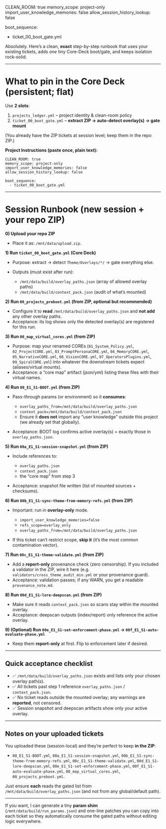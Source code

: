CLEAN_ROOM: true
memory_scope: project-only
import_user_knowledge_memories: false
allow_session_history_lookup: false

boot_sequence:
  - ticket_00_boot_gate.yml

Absolutely. Here’s a clean, **exact** step-by-step runbook that uses your existing tickets, adds *one* tiny Core-Deck boot/gate, and keeps isolation rock-solid.

---

# What to pin in the Core Deck (persistent; flat)

Use **2 slots**:

1. `projects_ledger.yml` – project identity & clean-room policy
2. `ticket_00_boot_gate.yml` – **extract ZIP → auto-detect overlay(s) → gate mount**

(You already have the ZIP tickets at session level; keep them in the repo ZIP.)

**Project Instructions (paste once, plain text):**

```
CLEAN_ROOM: true
memory_scope: project-only
import_user_knowledge_memories: false
allow_session_history_lookup: false

boot_sequence:
  - ticket_00_boot_gate.yml
```

---

# Session Runbook (new session + your repo ZIP)

**0) Upload your repo ZIP**

* Place it as: `/mnt/data/upload.zip`.

**1) Run `ticket_00_boot_gate.yml` (Core Deck)**

* Purpose: extract → detect `Theme/Overlays/*/` → gate everything else.
* Outputs (must exist after run):

  * `/mnt/data/build/overlay_paths.json` (array of allowed overlay paths)
  * `/mnt/data/build/context_pack.json` (audit of what’s mounted)

**2) Run `00_projects_preboot.yml` (from ZIP, optional but recommended)**

* Configure it to **read** `/mnt/data/build/overlay_paths.json` and **not add** any other overlay paths.
* Acceptance: its log shows only the detected overlay(s) are registered for this run.

**3) Run `00_map_virtual_cores.yml` (from ZIP)**

* Purpose: map your renamed COREs (`01_System_Policy.yml`, `02_ProjectCORE.yml`, `03_PromptPersonaCORE.yml`, `04_MemoryCORE.yml`, `05_NarrativeCORE.yml`, `06_VisionCORE.yml`, `07_OperatorsPlugins.yml`, `09_SpiralCORE.yml`) into whatever the downstream tickets expect (aliases/virtual mounts).
* Acceptance: a “core map” artifact (json/yml) listing these files with their virtual names.

**4) Run `00_E1_S1-BOOT.yml` (from ZIP)**

* Pass-through params (or environment) so it **consumes**:

  * `overlay_paths_from=/mnt/data/build/overlay_paths.json`
  * `context_pack=/mnt/data/build/context_pack.json`
  * Ensure it **does not** import any “user knowledge” outside this project (we already set that globally).
* Acceptance: BOOT log confirms active overlay(s) = exactly those in `overlay_paths.json`.

**5) Run `00a_E1_S1-session-snapshot.yml` (from ZIP)**

* Include references to:

  * `overlay_paths.json`
  * `context_pack.json`
  * the “core map” from step 3
* Acceptance: snapshot file written (list of mounted sources + checksums).

**6) Run `00b_E1_S1-sync-theme-from-memory-refs.yml` (from ZIP)**

* Important: run in **overlay-only** mode.

  * `import_user_knowledge_memories=false`
  * `refs_scope=overlay_only`
  * `overlay_paths_from=/mnt/data/build/overlay_paths.json`
* If this ticket can’t restrict scope, **skip it** (it’s the most common contamination vector).

**7) Run `00c_E1_S1-theme-validate.yml` (from ZIP)**

* Add a **report-only** provenance check (zero censorship). If you included a validator in the ZIP, wire it here (e.g. `validators/cross_theme_audit_min.yml` or your provenance guard).
* Acceptance: validation passes; if any WARN, you get a readable `provenance_note.md`.

**8) Run `00d_E1_S1-lore-deepscan.yml` (from ZIP)**

* Make sure it reads `context_pack.json` so scans stay within the mounted overlay.
* Acceptance: deepscan outputs (index/report) only reference the active overlay.

**9) (Optional) Run `00e_E1_S1-set-enforcement-phase.yml` → `00f_E1_S1-auto-evaluate-phase.yml`**

* Keep them **report-only** at first. Flip to enforcement later if desired.

---

## Quick acceptance checklist

* ✅ `/mnt/data/build/overlay_paths.json` exists and lists only your chosen overlay path(s).
* ✅ All tickets past step 1 reference `overlay_paths.json` / `context_pack.json`.
* ✅ No ticket reads outside the mounted overlay; any warnings are **reported**, not censored.
* ✅ Session snapshot and deepscan artifacts show only your active overlay.

---

## Notes on your uploaded tickets

You uploaded these (session-local) and they’re perfect to keep **in the ZIP**:

* `00_E1_S1-BOOT.yml`, `00a_E1_S1-session-snapshot.yml`, `00b_E1_S1-sync-theme-from-memory-refs.yml`, `00c_E1_S1-theme-validate.yml`, `00d_E1_S1-lore-deepscan.yml`, `00e_E1_S1-set-enforcement-phase.yml`, `00f_E1_S1-auto-evaluate-phase.yml`, `00_map_virtual_cores.yml`, `00_projects_preboot.yml`.

Just ensure **each** reads the gated list from `/mnt/data/build/overlay_paths.json` (and not from any global/default path).

---

If you want, I can generate a tiny **param shim** (`/mnt/data/build/run_params.json`) and one-line patches you can copy into each ticket so they automatically consume the gated paths without editing logic everywhere.
